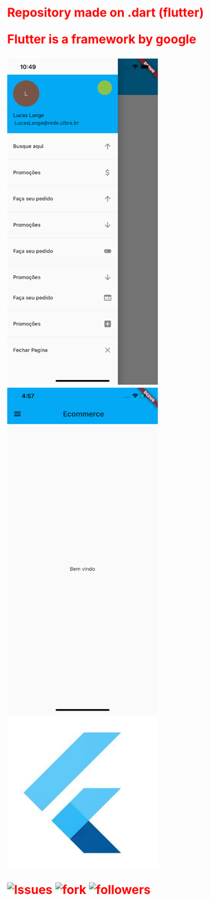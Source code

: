 <h1 style="color:red"> Repository made on .dart (flutter) 
  
   Flutter is a framework by google 

<img src="IOSAPP.png" width="350">  <img src="iosstart.png" width="350"> <img src="flutter.jpg" width="350">




![Issues](https://img.shields.io/github/issues/lucasmullerlange/curriculolucaslange)
![fork](https://img.shields.io/github/forks/lucasmullerlange/curriculolucaslange)
![followers](https://img.shields.io/github/followers/lucasmullerlange?style=social)
